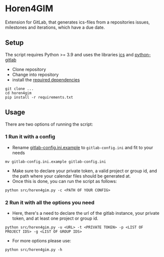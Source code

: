 # Horen4GIM
Extension for GitLab, that generates ics-files from a repositories issues, milestones and iterations, which have a due date.

## Setup
The script requires Python >= 3.9 and uses the libraries [ics](https://icspy.readthedocs.io/en/stable/) and [python-gitlab](https://python-gitlab.readthedocs.io/en/stable/)
* Clone repository
* Change into repository
* install the [required dependencies](requirements.txt)

```
git clone ...
cd horen4gim 
pip install -r requirements.txt
```

## Usage
There are two options of running the script:
### 1 Run it with a config 
* Rename [gitlab-config.ini.example](gitlab-config.ini.example) to `gitlab-config.ini` and fit to your needs 
```
mv gitlab-config.ini.example gitlab-config.ini
```
* Make sure to declare your private token, a valid project or group id, and the path where your calendar files should be generated at.
* Once this is done, you can run the script as follows:
```
python src/horen4gim.py -c <PATH OF YOUR CONFIG>    
```

### 2 Run it with all the options you need

* Here, there's a need to declare the url of the gitlab instance, your private token, and at least one project or group id.
```
python src/horen4gim.py -u <URL> -t <PRIVATE TOKEN> -p <LIST OF PROJECT IDS> -g <LIST OF GROUP IDS>    
```
* For more options please use:
```
python src/horen4gim.py -h
```
